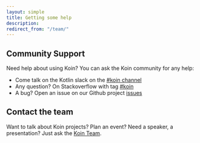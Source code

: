 ```yaml
---
layout: simple
title: Getting some help
description: 
redirect_from: "/team/"
---
```



## Community Support

Need help about using Koin? You can ask the Koin community for any help:

<ul>
    <li>Come talk on the Kotlin slack on the <a href="{{ site.slack }}">#koin channel</a></li>
    <li>Any question? On Stackoverflow with tag <a href="{{ site.stackoverflow }}">#koin</a></li>
    <li>A bug? Open an issue on our Github project <a href="{{ site.repo }}/issues">issues</a></li>
</ul>

## Contact the team 

 Want to talk about Koin projects? Plan an event? Need a speaker, a presentation? Just ask the <a href="mailto:{{ site.mail }}">Koin Team</a>.

